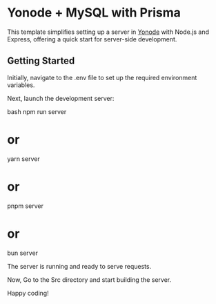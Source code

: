 # Yonode + MySQL with Prisma

This template simplifies setting up a server in [Yonode](https://yonode.org) with Node.js and Express, offering a quick start for server-side development.

## Getting Started

Initially, navigate to the .env file to set up the required environment variables.

Next, launch the development server:

bash
npm run server
# or
yarn server
# or
pnpm server
# or
bun server

The server is running and ready to serve requests.

Now, Go to the Src directory and start building the server.

Happy coding!
